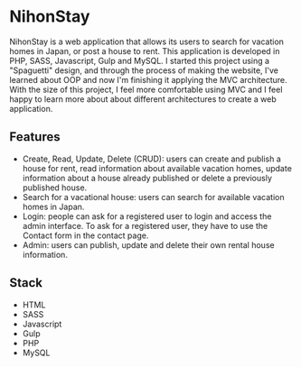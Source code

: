 # NihonStay
NihonStay is a web application that allows its users to search for vacation homes in Japan, or post a house to rent. This 
application is developed in PHP, SASS, Javascript, Gulp and MySQL.
I started this project using a "Spaguetti" design, and through the process of making the website, I've learned 
about OOP and now I'm finishing it applying the MVC architecture. 
With the size of this project, I feel more comfortable using MVC and I feel happy to learn more about about different 
architectures to create a web application.

## Features
- Create, Read, Update, Delete (CRUD): users can create and publish a house for rent, read information about available 
vacation homes, update information about a house already published or delete a previously published house.
- Search for a vacational house: users can search for available vacation homes in Japan.
- Login: people can ask for a registered user to login and access the admin interface. To ask for a registered user, they have
to use the Contact form in the contact page.
- Admin: users can publish, update and delete their own rental house information.

## Stack 
- HTML
- SASS
- Javascript
- Gulp 
- PHP
- MySQL